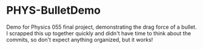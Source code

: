 # PHYS-BulletDemo
Demo for Physics 055 final project, demonstrating the drag force of a bullet.
I scrapped this up together quickly and didn't have time to think about the commits, so don't expect anything organized, but it works!
